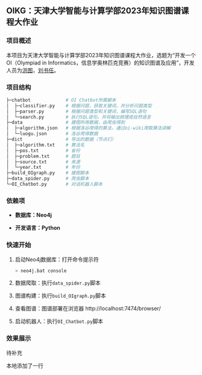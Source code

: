 ## OIKG：天津大学智能与计算学部2023年知识图谱课程大作业

### 项目概述

本项目为天津大学智能与计算学部2023年知识图谱课程大作业，选题为“开发一个OI（Olympiad in Informatics，信息学奥林匹克竞赛）的知识图谱及应用”，开发人员为[洪图](https://github.com/DatoHilton/)，[刘书任](https://github.com/Haoxi2002/)。

### 项目结构

```bash
├─chatbot             # OI Chatbot所需脚本
│  ├─classifier.py    # 根据问题，获取关键词，并分析问题类型
│  ├─parser.py        # 根据问题类型和关键词，编写SQL语句
│  └─search.py        # 执行SQL语句，并将输出梳理成自然语言
├─data                # 建图所用数据，由爬虫得到
│  ├─algorithm.json   # 根据洛谷爬得的算法，通过oi-wiki爬取算法讲解
│  └─luogu.json       # 洛谷爬得数据
├─dict                # 导出的数据（节点们）
│  ├─algorithm.txt    # 算法名
│  ├─pos.txt          # 省份
│  ├─problem.txt      # 题目
│  ├─source.txt       # 来源
│  └─year.txt         # 年份
├─build_OIgraph.py    # 建图脚本
├─data_spider.py      # 爬虫脚本
└─OI_Chatbot.py       # 对话机器人脚本
```

### 依赖项

- **数据库：Neo4j**

- **开发语言：Python**

### 快速开始

1. 启动Neo4j数据库：打开命令提示符

    ```bash
    > neo4j.bat console
    ```

2. 数据爬取：执行`data_spider.py`脚本

3. 图谱构建：执行`build_OIgraph.py`脚本

4. 查看图谱：图谱部署在浏览器 http://localhost:7474/browser/

5. 启动机器人：执行`OI_Chatbot.py`脚本

### 效果展示

待补充

本地添加了一行